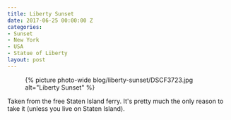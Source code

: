 ```yaml
---
title: Liberty Sunset
date: 2017-06-25 00:00:00 Z
categories:
- Sunset
- New York
- USA
- Statue of Liberty
layout: post
---
```


<figure class="photo-wide">
  {% picture photo-wide blog/liberty-sunset/DSCF3723.jpg alt="Liberty Sunset" %}
</figure>

Taken from the free Staten Island ferry. It's pretty much the only reason to
take it (unless you live on Staten Island).
